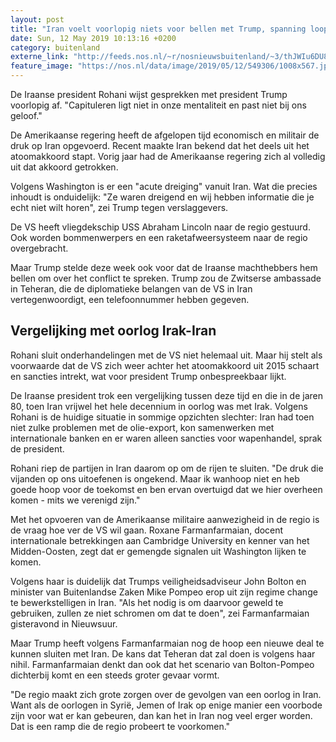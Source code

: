 ```yaml
---
layout: post
title: "Iran voelt voorlopig niets voor bellen met Trump, spanning loopt op"
date: Sun, 12 May 2019 10:13:16 +0200
category: buitenland
externe_link: "http://feeds.nos.nl/~r/nosnieuwsbuitenland/~3/thJWIu6DU8A/2284209"
feature_image: "https://nos.nl/data/image/2019/05/12/549306/1008x567.jpg"
---
```


<p>De Iraanse president Rohani wijst gesprekken met president Trump voorlopig af. "Capituleren ligt niet in onze mentaliteit en past niet bij ons geloof."</p>
<p>De Amerikaanse regering heeft de afgelopen tijd economisch en militair de druk op Iran opgevoerd. Recent maakte Iran bekend dat het deels uit het atoomakkoord stapt. Vorig jaar had de Amerikaanse regering zich al volledig uit dat akkoord getrokken.</p>
<p>Volgens Washington is er een "acute dreiging" vanuit Iran. Wat die precies inhoudt is onduidelijk: "Ze waren dreigend en wij hebben informatie die je echt niet wilt horen", zei Trump tegen verslaggevers.</p>
<p>De VS heeft vliegdekschip USS Abraham Lincoln naar de regio gestuurd. Ook worden bommenwerpers en een raketafweersysteem naar de regio overgebracht.</p>
<p>Maar Trump stelde deze week ook voor dat de Iraanse machthebbers hem bellen om over het conflict te spreken. Trump zou de Zwitserse ambassade in Teheran, die de diplomatieke belangen van de VS in Iran vertegenwoordigt, een telefoonnummer hebben gegeven.</p>
<h2>Vergelijking met oorlog Irak-Iran</h2>
<p>Rohani sluit onderhandelingen met de VS niet helemaal uit. Maar hij stelt als voorwaarde dat de VS zich weer achter het atoomakkoord uit 2015 schaart en sancties intrekt, wat voor president Trump onbespreekbaar lijkt.</p>
<p>De Iraanse president trok een vergelijking tussen deze tijd en die in de jaren 80, toen Iran vrijwel het hele decennium in oorlog was met Irak. Volgens Rohani is de huidige situatie in sommige opzichten slechter: Iran had toen niet zulke problemen met de olie-export, kon samenwerken met internationale banken en er waren alleen sancties voor wapenhandel, sprak de president.</p>
<p>Rohani riep de partijen in Iran daarom op om de rijen te sluiten. "De druk die vijanden op ons uitoefenen is ongekend. Maar ik wanhoop niet en heb goede hoop voor de toekomst en ben ervan overtuigd dat we hier overheen komen - mits we verenigd zijn."</p>
<p>Met het opvoeren van de Amerikaanse militaire aanwezigheid in de regio is de vraag hoe ver de VS wil gaan. Roxane Farmanfarmaian, docent internationale betrekkingen aan Cambridge University en kenner van het Midden-Oosten, zegt dat er gemengde signalen uit Washington lijken te komen.</p>
<p>Volgens haar is duidelijk dat Trumps veiligheidsadviseur John Bolton en minister van Buitenlandse Zaken Mike Pompeo erop uit zijn regime change te bewerkstelligen in Iran. "Als het nodig is om daarvoor geweld te gebruiken, zullen ze niet schromen om dat te doen", zei Farmanfarmaian gisteravond in Nieuwsuur.</p>
<p>Maar Trump heeft volgens Farmanfarmaian nog de hoop een nieuwe deal te kunnen sluiten met Iran. De kans dat Teheran dat zal doen is volgens haar nihil. Farmanfarmaian denkt dan ook dat het scenario van Bolton-Pompeo dichterbij komt en een steeds groter gevaar vormt.</p>
<p>"De regio maakt zich grote zorgen over de gevolgen van een oorlog in Iran. Want als de oorlogen in Syrië, Jemen of Irak op enige manier een voorbode zijn voor wat er kan gebeuren, dan kan het in Iran nog veel erger worden. Dat is een ramp die de regio probeert te voorkomen."</p><img src="http://feeds.feedburner.com/~r/nosnieuwsbuitenland/~4/thJWIu6DU8A" height="1" width="1" alt=""/>

